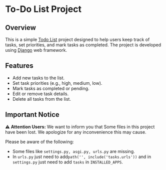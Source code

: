 # To-Do List Project

## Overview

This is a simple [Todo List](https://www.youtube.com/watch?v=Wigw6dkoz_8) project designed to help 
users keep track of tasks, set priorities,
and mark tasks as completed. 
The project is developed using [Django](https://www.djangoproject.com/) web framework.

## Features

- Add new tasks to the list.
- Set task priorities (e.g., high, medium, low).
- Mark tasks as completed or pending.
- Edit or remove task details.
- Delete all tasks from the list.



## Important Notice

⚠️ **Attention Users:** We want to inform you that Some files in this project have been lost. We apologize for any inconvenience this may cause.

Please be aware of the following:

-   Some files like `settings.py, asgi.py, urls.py` are missing.
-  In  `urls.py` just need to add`path('', include('tasks.urls'))` and in `settings.py` just need to add `tasks` in `INSTALLED_APPS`.  


